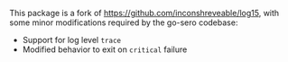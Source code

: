 This package is a fork of https://github.com/inconshreveable/log15, with some
minor modifications required by the go-sero codebase:

 * Support for log level `trace`
 * Modified behavior to exit on `critical` failure
